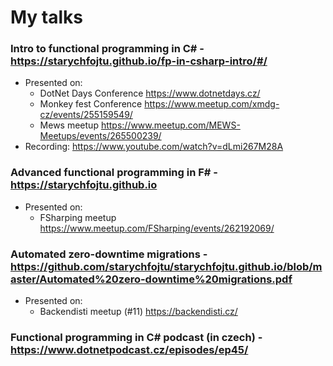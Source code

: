 # My talks

### Intro to functional programming in C# - https://starychfojtu.github.io/fp-in-csharp-intro/#/
- Presented on: 
  - DotNet Days Conference https://www.dotnetdays.cz/
  - Monkey fest Conference https://www.meetup.com/xmdg-cz/events/255159549/
  - Mews meetup https://www.meetup.com/MEWS-Meetups/events/265500239/
- Recording: https://www.youtube.com/watch?v=dLmi267M28A

### Advanced functional programming in F# - https://starychfojtu.github.io
- Presented on: 
  - FSharping meetup https://www.meetup.com/FSharping/events/262192069/

### Automated zero-downtime migrations - https://github.com/starychfojtu/starychfojtu.github.io/blob/master/Automated%20zero-downtime%20migrations.pdf
- Presented on:
  - Backendisti meetup (#11) https://backendisti.cz/

### Functional programming in C# podcast (in czech) - https://www.dotnetpodcast.cz/episodes/ep45/
